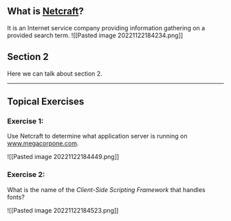 ## What is [Netcraft](https://www.netcraft.com/)?
It is an Internet service company providing information gathering on a provided search term. 
![[Pasted image 20221122184234.png]]

## Section 2
Here we can talk about section 2.

***
## Topical Exercises

### Exercise 1:
Use Netcraft to determine what application server is running on www.megacorpone.com.

![[Pasted image 20221122184449.png]]

### Exercise 2:
What is the name of the _Client-Side Scripting Framework_ that handles fonts?

![[Pasted image 20221122184523.png]]


